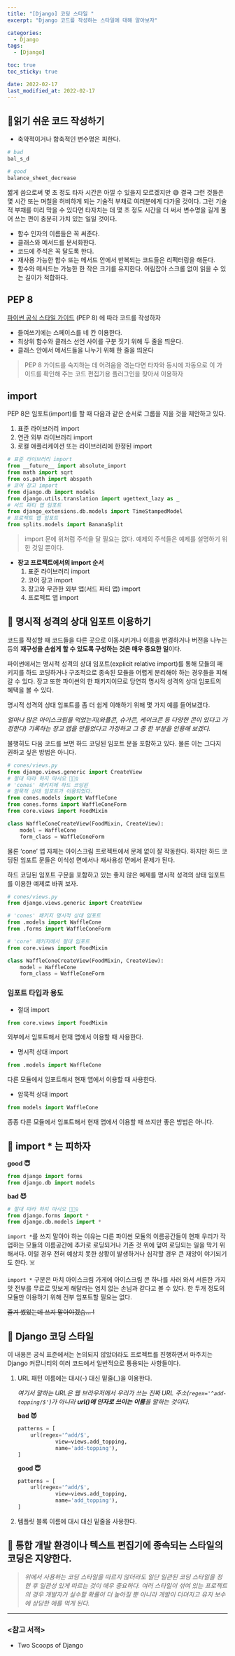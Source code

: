 ```yaml
---
title: "[Django] 코딩 스타일 "
excerpt: "Django 코드를 작성하는 스타일에 대해 알아보자"

categories:
  - Django
tags:
  - [Django]

toc: true
toc_sticky: true

date: 2022-02-17
last_modified_at: 2022-02-17
---
```


## 📍읽기 쉬운 코드 작성하기

- 축약적이거나 함축적인 변수명은 피한다.

```python
# bad
bal_s_d

# good
balance_sheet_decrease
```

짧게 씀으로써 몇 초 정도 타자 시간은 아낄 수 있을지 모르겠지만 😅 결국 그런 것들은 몇 시간 또는 며칠을 허비하게 되는 기술적 부채로 여러분에게 다가올 것이다. 그런 기술적 부채를 미리 막을 수 있다면 타자치는 데 몇 초 정도 시간을 더 써서 변수명을 길게 풀어 쓰는 편이 충분히 가치 있는 일일 것이다.

- 함수 인자의 이름들은 꼭 써준다.
- 클래스와 메서드를 문서화한다.
- 코드에 주석은 꼭 달도록 한다.
- 재사용 가능한 함수 또는 메서드 안에서 반복되는 코드들은 리팩터링을 해둔다.
- 함수와 메서드는 가능한 한 작은 크기를 유지한다. 어림잡아 스크롤 없이 읽을 수 있는 길이가 적합하다.

## PEP 8

[파이썬 공식 스타일 가이드](https://www.python.org/dev/peps/pep-0008/) (PEP 8) 에 따라 코드를 작성하자

- 들여쓰기에는 스페이스를 네 칸 이용한다.
- 최상위 함수와 클래스 선언 사이를 구분 짓기 위해 두 줄을 띄운다.
- 클래스 안에서 메서드들을 나누기 위해 한 줄을 띄운다

> PEP 8 가이드를 숙지하는 데 어려움을 겪는다면 타자와 동시에 자동으로 이 가이드를 확인해 주는 코드 편집기용 플러그인을 찾아서 이용하자
> 

## import

PEP 8은 임포트(import)를 할 때 다음과 같은 순서로 그룹을 지을 것을 제안하고 있다.

1. 표준 라이브러리 import
2. 연관 외부 라이브러리 import
3. 로컬 애플리케이션 또는 라이브러리에 한정된 import

```python
# 표준 라이브러리 import
from __future__ import absolute_import
from math import sqrt
from os.path import abspath
# 코어 장고 import
from django.db import models
from django.utils.translation import ugettext_lazy as _
# 서드 파티 앱 임포트
from django_extensions.db.models import TimeStampedModel
# 프로젝트 앱 임포트
from splits.models import BananaSplit
```

> import 문에 위처럼 주석을 달 필요는 없다. 예제의 주석들은 예제를 설명하기 위한 것일 뿐이다.

- **장고 프로젝트에서의 import 순서**
    1. 표준 라이브러리 import
    2. 코어 장고 import
    3. 장고와 무관한 외부 앱(서드 파티 앱) import
    4. 프로젝트 앱 import 

## 📍 명시적 성격의 상대 임포트 이용하기

코드를 작성할 때 코드들을 다른 곳으로 이동시키거나 이름을 변경하거나 버전을 나누는 등의 **재구성을 손쉽게 할 수 있도록 구성하는 것은 매우 중요한 일**이다.

파이썬에서는 명시적 성격의 상대 임포트(explicit relative import)를 통해 모듈의 패키지를 하드 코딩하거나 구조적으로 종속된 모듈을 어렵게 분리해야 하는 경우들을 피해 갈 수 있다. 장고 또한 파이썬의 한 패키지이므로 당연히 명시적 성격의 상대 임포트의 혜택을 볼 수 있다.

명시적 성격의 상대 임포트를 좀 더 쉽게 이해하기 위해 몇 가지 예를 들어보겠다.

*얼마나 많은 아이스크림을 먹었는지(와플콘, 슈가콘, 케이크콘 등 다양한 콘이 있다고 가정한다) 기록하는 장고 앱을 만들었다고 가정하고 그 중 한 부분을 인용해 보겠다.* 

불행히도 다음 코드를 보면 하드 코딩된 임포트 문을 포함하고 있다. 물론 이는 그다지 권하고 싶은 방법은 아니다.

```python
# cones/views.py
from django.views.generic import CreateView
# 절대 따라 하지 마시오 🙅🏻‍♀️
# 'cones' 패키지에 하드 코딩된
# 암묵적 상대 임포트가 이용되었다.
from cones.models import WaffleCone
from cones.forms import WaffleConeForm
from core.views import FoodMixin

class WaffleConeCreateView(FoodMixin, CreateView):
	model = WaffleCone
	form_class = WaffleConeForm
```

물론 ‘cone’ 앱 자체는 아이스크림 프로젝트에서 문제 없이 잘 작동한다. 하지만 하드 코딩된 임포트 문들은 이식성 면에서나 재사용성 면에서 문제가 된다. 

하드 코딩된 임포트 구문을 포함하고 있는 좋지 않은 예제를 명시적 성격의 상태 임포트를 이용한 예제로 바꿔 보자.

```python
# cones/views.py
from django.views.generic import CreateView

# 'cones' 패키지 명시적 상대 임포트
from .models import WaffleCone
from .forms import WaffleConeForm

# 'core' 패키지에서 절대 임포트
from core.views import FoodMixin

class WaffleConeCreateView(FoodMixin, CreateView):
    model = WaffleCone
    form_class = WaffleConeForm
```

### 임포트 타입과 용도

- 절대 import

```python
from core.views import FoodMixin
```

외부에서 임포트해서 현재 앱에서 이용할 때 사용한다.

- 명시적 상대 import

```python
from .models import WaffleCone
```

다른 모듈에서 임포트해서 현재 앱에서 이용할 때 사용한다.

- 암묵적 상대 import

```python
from models import WaffleCone
```

종종 다른 모듈에서 임포트해서 현재 앱에서 이용할 때 쓰지만 좋은 방법은 아니다.

## 📍 import * 는 피하자

**good 😇**

```python
from django import forms
from django.db import models 
```

**bad 😈**

```python
# 절대 따라 하지 마시오 🙅🏻‍♀️
from django.forms import *
from django.db.models import *
```

`import *`를 쓰지 말아야 하는 이유는 다른 파이썬 모듈의 이름공간들이 현재 우리가 작업하는 모듈의 이름공간에 추가로 로딩되거나 기존 것 위에 덮여 로딩되는 일을 막기 위해서다. 이럴 경우 전혀 예상치 못한 상황이 발생하거나 심각할 경우 큰 재앙이 야기되기도 한다. ☠️

`import *` 구문은 마치 아이스크림 가게에 아이스크림 콘 하나를 사러 와서 서른한 가지 맛 전부를 무료로 맛보게 해달라는 염치 없는 손님과 같다고 볼 수 있다. 한 두개 정도의 모듈만 이용하기 위해 전부 임포트할 필요는 없다.

~~즐겨 썼었는데 쓰지 말아야겠슴... !~~

## 📍 Django 코딩 스타일

이 내용은 공식 표준에서는 논의되지 않았더라도 프로젝트를 진행하면서 마주치는 Django 커뮤니티의 여러 코드에서 일반적으로 통용되는 사항들이다.

1. URL 패턴 이름에는 대시(-) 대신 밑줄(_)을 이용한다.
    
    *여기서 말하는 URL은 웹 브라우저에서 우리가 쓰는 진짜 URL 주소(`regex='^add-topping/$'`)가 아니라 **url()에 인자로 쓰이는 이름**을 말하는 것이다.*
    
    **bad 😈**
    
    ```python
    patterns = [
    	url(regex='^add/$',
    			view=views.add_topping,
    			name='add-topping'),
    ]
    ```
    
    **good 😇**
    
    ```python
    patterns = [
    	url(regex='^add/$',
    			view=views.add_topping,
    			name='add_topping'),
    ]
    ```
    
2. 템플릿 블록 이름에 대시 대신 밑줄을 사용한다.

## 📍 통합 개발 환경이나 텍스트 편집기에 종속되는 스타일의 코딩은 지양한다.

> *위에서 사용하는 코딩 스타일을 따르지 않더라도 일단 일관된 코딩 스타일을 정한 후 일관성 있게 따르는 것이 매우 중요하다. 여러 스타일이 섞여 있는 프로젝트의 경우 개발자가 실수할 확률이 더 높아질 뿐 아니라 개발이 더뎌지고 유지 보수에 상당한 애를 먹게 된다.*
> 

---

### <참고 서적>

- Two Scoops of Django